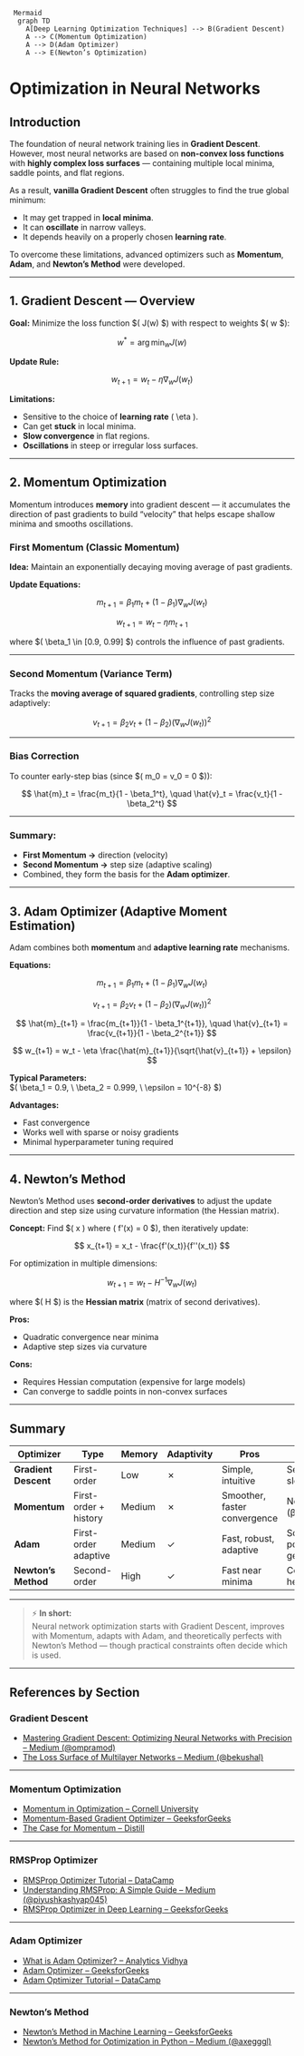 ```
 Mermaid
  graph TD
    A[Deep Learning Optimization Techniques] --> B(Gradient Descent)
    A --> C(Momentum Optimization)
    A --> D(Adam Optimizer)
    A --> E(Newton’s Optimization)
```
#  Optimization in Neural Networks

## Introduction
The foundation of neural network training lies in **Gradient Descent**.  
However, most neural networks are based on **non-convex loss functions** with **highly complex loss surfaces** — containing multiple local minima, saddle points, and flat regions.  

As a result, **vanilla Gradient Descent** often struggles to find the true global minimum:
- It may get trapped in **local minima**.  
- It can **oscillate** in narrow valleys.  
- It depends heavily on a properly chosen **learning rate**.  

To overcome these limitations, advanced optimizers such as **Momentum**, **Adam**, and **Newton’s Method** were developed.

---

## 1️. Gradient Descent — Overview

**Goal:** Minimize the loss function $( J(w) $) with respect to weights $( w $):

$$
w^{*} = \arg\min_{w} J(w)
$$

**Update Rule:**

$$
w_{t+1} = w_t - \eta \nabla_w J(w_t)
$$

**Limitations:**
- Sensitive to the choice of **learning rate** \( \eta \).  
- Can get **stuck** in local minima.  
- **Slow convergence** in flat regions.  
- **Oscillations** in steep or irregular loss surfaces.

---

## 2️. Momentum Optimization

Momentum introduces **memory** into gradient descent — it accumulates the direction of past gradients to build “velocity” that helps escape shallow minima and smooths oscillations.

### First Momentum (Classic Momentum)
**Idea:** Maintain an exponentially decaying moving average of past gradients.

**Update Equations:**

$$
m_{t+1} = \beta_1 m_t + (1 - \beta_1)\nabla_w J(w_t)
$$

$$
w_{t+1} = w_t - \eta m_{t+1}
$$

where $( \beta_1 \in [0.9, 0.99] $) controls the influence of past gradients.

---

### Second Momentum (Variance Term)
Tracks the **moving average of squared gradients**, controlling step size adaptively:

$$
v_{t+1} = \beta_2 v_t + (1 - \beta_2)(\nabla_w J(w_t))^2
$$

---

### Bias Correction
To counter early-step bias (since $( m_0 = v_0 = 0 $)):

$$
\hat{m}_t = \frac{m_t}{1 - \beta_1^t}, \quad 
\hat{v}_t = \frac{v_t}{1 - \beta_2^t}
$$

---

### Summary:
- **First Momentum →** direction (velocity)  
- **Second Momentum →** step size (adaptive scaling)  
- Combined, they form the basis for the **Adam optimizer**.

---

## 3️. Adam Optimizer (Adaptive Moment Estimation)

Adam combines both **momentum** and **adaptive learning rate** mechanisms.

**Equations:**

$$
m_{t+1} = \beta_1 m_t + (1 - \beta_1)\nabla_w J(w_t)
$$

$$
v_{t+1} = \beta_2 v_t + (1 - \beta_2)(\nabla_w J(w_t))^2
$$

$$
\hat{m}_{t+1} = \frac{m_{t+1}}{1 - \beta_1^{t+1}}, \quad
\hat{v}_{t+1} = \frac{v_{t+1}}{1 - \beta_2^{t+1}}
$$

$$
w_{t+1} = w_t - \eta \frac{\hat{m}_{t+1}}{\sqrt{\hat{v}_{t+1}} + \epsilon}
$$

**Typical Parameters:**  
$( \beta_1 = 0.9, \ \beta_2 = 0.999, \ \epsilon = 10^{-8} $)

**Advantages:**
- Fast convergence  
- Works well with sparse or noisy gradients  
- Minimal hyperparameter tuning required  

---

## 4️. Newton’s Method

Newton’s Method uses **second-order derivatives** to adjust the update direction and step size using curvature information (the Hessian matrix).

**Concept:**
Find $( x \) where \( f'(x) = 0 $), then iteratively update:

$$
x_{t+1} = x_t - \frac{f'(x_t)}{f''(x_t)}
$$

For optimization in multiple dimensions:

$$
w_{t+1} = w_t - H^{-1}\nabla_w J(w_t)
$$

where $( H $) is the **Hessian matrix** (matrix of second derivatives).

**Pros:**
- Quadratic convergence near minima  
- Adaptive step sizes via curvature  

**Cons:**
- Requires Hessian computation (expensive for large models)  
- Can converge to saddle points in non-convex surfaces  

---

## Summary

| Optimizer | Type | Memory | Adaptivity | Pros | Cons |
|------------|------|---------|-------------|------|------|
| **Gradient Descent** | First-order | Low | ✗ | Simple, intuitive | Sensitive to LR, slow |
| **Momentum** | First-order + history | Medium | ✗ | Smoother, faster convergence | Needs tuning (β₁) |
| **Adam** | First-order adaptive | Medium | ✓ | Fast, robust, adaptive | Sometimes poorer generalization |
| **Newton’s Method** | Second-order | High | ✓ | Fast near minima | Computationally heavy |

---

> ⚡ **In short:**  
> Neural network optimization starts with Gradient Descent, improves with Momentum, adapts with Adam, and theoretically perfects with Newton’s Method — though practical constraints often decide which is used.

---

## References by Section

###  Gradient Descent
- [Mastering Gradient Descent: Optimizing Neural Networks with Precision – Medium (@ompramod)](https://ompramod.medium.com/mastering-gradient-descent-optimizing-neural-networks-with-precision-44056f9f32b0)
- [The Loss Surface of Multilayer Networks – Medium (@bekushal)](https://bekushal.medium.com/the-loss-surface-of-multilayer-networks-7936042564cd)

---

###  Momentum Optimization
- [Momentum in Optimization – Cornell University](https://optimization.cbe.cornell.edu/index.php?title=Momentum)
- [Momentum-Based Gradient Optimizer – GeeksforGeeks](https://www.geeksforgeeks.org/machine-learning/ml-momentum-based-gradient-optimizer-introduction/)
- [The Case for Momentum – Distill](https://distill.pub/2017/momentum/)

---

###  RMSProp Optimizer
- [RMSProp Optimizer Tutorial – DataCamp](https://www.datacamp.com/tutorial/rmsprop-optimizer-tutorial)
- [Understanding RMSProp: A Simple Guide – Medium (@piyushkashyap045)](https://medium.com/@piyushkashyap045/understanding-rmsprop-a-simple-guide-to-one-of-deep-learnings-powerful-optimizers-403baeed9922)
- [RMSProp Optimizer in Deep Learning – GeeksforGeeks](https://www.geeksforgeeks.org/deep-learning/rmsprop-optimizer-in-deep-learning/)

---

### Adam Optimizer
- [What is Adam Optimizer? – Analytics Vidhya](https://www.analyticsvidhya.com/blog/2023/09/what-is-adam-optimizer/)
- [Adam Optimizer – GeeksforGeeks](https://www.geeksforgeeks.org/deep-learning/adam-optimizer/)
- [Adam Optimizer Tutorial – DataCamp](https://www.datacamp.com/tutorial/adam-optimizer-tutorial)

---

###  Newton’s Method
- [Newton’s Method in Machine Learning – GeeksforGeeks](https://www.geeksforgeeks.org/machine-learning/newtons-method-in-machine-learning/)
- [Newton’s Method for Optimization in Python – Medium (@axegggl)](https://medium.com/@axegggl/newtons-method-for-optimization-in-python-11ce261fcf98)


